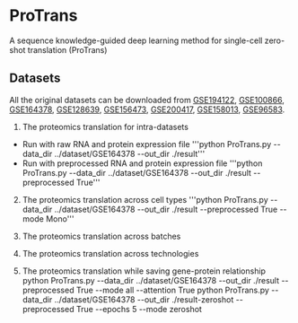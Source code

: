 # ProTrans
A sequence knowledge-guided deep learning method for single-cell zero-shot translation (ProTrans)

## Datasets
All the original datasets can be downloaded from [GSE194122](https://www.ncbi.nlm.nih.gov/geo/query/acc.cgi?acc=GSE194122), [GSE100866](https://www.ncbi.nlm.nih.gov/geo/query/acc.cgi?acc=GSE100866), [GSE164378](https://www.ncbi.nlm.nih.gov/geo/query/acc.cgi?acc=GSE164378), [GSE128639](https://www.ncbi.nlm.nih.gov/geo/query/acc.cgi?acc=GSE128639), [GSE156473](https://www.ncbi.nlm.nih.gov/geo/query/acc.cgi?acc=GSE156473), [GSE200417](https://www.ncbi.nlm.nih.gov/geo/query/acc.cgi?acc=GSE200417), [GSE158013](https://www.ncbi.nlm.nih.gov/geo/query/acc.cgi?acc=GSE158013), [GSE96583](https://www.ncbi.nlm.nih.gov/geo/query/acc.cgi?acc=GSE96583).


1. The proteomics translation for intra-datasets
- Run with raw RNA and protein expression file
'''python ProTrans.py --data_dir ../dataset/GSE164378 --out_dir ./result'''
- Run with preprocessed RNA and protein expression file
'''python ProTrans.py --data_dir ../dataset/GSE164378 --out_dir ./result --preprocessed True'''
2. The proteomics translation across cell types
'''python ProTrans.py --data_dir ../dataset/GSE164378 --out_dir ./result --preprocessed True --mode Mono'''
3. The proteomics translation across batches

4. The proteomics translation across technologies

5.  The proteomics translation while saving gene-protein relationship
python ProTrans.py --data_dir ../dataset/GSE164378 --out_dir ./result --preprocessed True --mode all --attention True
python ProTrans.py --data_dir ../dataset/GSE164378 --out_dir ./result-zeroshot --preprocessed True --epochs 5 --mode zeroshot
